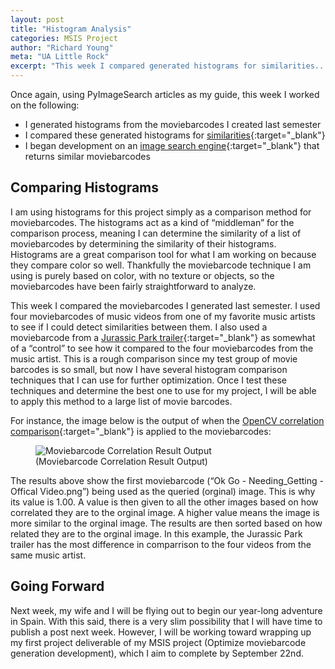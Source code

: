 ```yaml
---
layout: post
title: "Histogram Analysis"
categories: MSIS Project
author: "Richard Young"
meta: "UA Little Rock"
excerpt: "This week I compared generated histograms for similarities..."
---
```


Once again, using PyImageSearch articles as my guide, this week I worked on the following:
- I generated histograms from the moviebarcodes I created last semester
- I compared these generated histograms for [similarities](https://www.pyimagesearch.com/2014/07/14/3-ways-compare-histograms-using-opencv-python/){:target="_blank"} 
- I began development on an [image search engine](https://www.pyimagesearch.com/2014/12/01/complete-guide-building-image-search-engine-python-opencv/){:target="_blank"} that returns similar moviebarcodes

## Comparing Histograms
I am using histograms for this project simply as a comparison method for moviebarcodes. The histograms act as a kind of “middleman” for the comparison process, meaning I can determine the similarity of a list of moviebarcodes by determining the similarity of their histograms. Histograms are a great comparison tool for what I am working on because they compare color so well. Thankfully the moviebarcode technique I am using is purely based on color, with no texture or objects, so the moviebarcodes have been fairly straightforward to analyze.

This week I compared the moviebarcodes I generated last semester. I used four moviebarcodes of music videos from one of my favorite music artists to see if I could detect similarities between them. I also used a moviebarcode from a [Jurassic Park trailer](https://www.youtube.com/watch?v=lc0UehYemQA){:target="_blank"} as somewhat of a “control” to see how it compared to the four moviebarcodes from the music artist. This is a rough comparison since my test group of movie barcodes is so small, but now I have several histogram comparison techniques that I can use for further optimization. Once I test these techniques and determine the best one to use for my project, I will be able to apply this method to a large list of movie barcodes.

For instance, the image below is the output of when the [OpenCV correlation comparison](https://docs.opencv.org/2.4/doc/tutorials/imgproc/histograms/histogram_comparison/histogram_comparison.html){:target="_blank"} is applied to the moviebarcodes:

<figure>
  <img src="{{ "/assets/imgs/results__correlation.jpg" | relative_url }}" alt="Moviebarcode Correlation Result Output">
  <figcaption>(Moviebarcode Correlation Result Output)</figcaption>
</figure>

The results above show the first moviebarcode (“Ok Go - Needing_Getting - Offical Video.png”) being used as the queried (orginal) image. This is why its value is 1.00. A value is then given to all the other images based on how correlated they are to the orginal image. A  higher value means the image is more similar to the orginal image. The results are then sorted based on how related they are to the orginal image. In this example, the Jurassic Park trailer has the most difference in comparrison to the four videos from the same music artist.

## Going Forward
Next week, my wife and I will be flying out to begin our year-long adventure in Spain. With this said, there is a very slim possibility that I will have time to publish a post next week. However, I will be working toward wrapping up my first project deliverable of my MSIS project (Optimize moviebarcode generation development), which I aim to complete by September 22nd.
